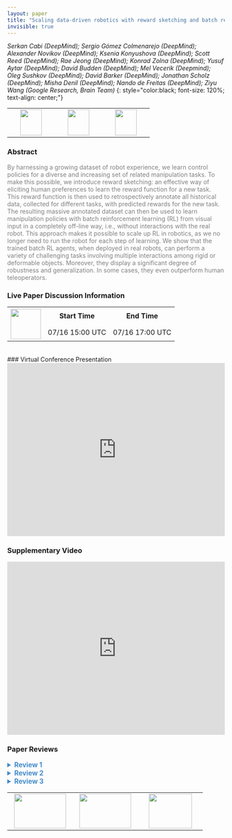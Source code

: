 ```yaml
---
layout: paper
title: "Scaling data-driven robotics with reward sketching and batch reinforcement learning"
invisible: true
---
```

*Serkan Cabi (DeepMind); Sergio Gómez Colmenarejo (DeepMind); Alexander Novikov (DeepMind); Ksenia Konyushova (DeepMind); Scott Reed (DeepMind); Rae Jeong (DeepMind); Konrad Zolna (DeepMind); Yusuf Aytar (DeepMind); David Budden (DeepMind); Mel Vecerik (Deepmind); Oleg Sushkov (DeepMind); David Barker (DeepMind); Jonathan Scholz (DeepMind); Misha Denil (DeepMind); Nando de Freitas (DeepMind); Ziyu Wang (Google Research, Brain Team)*
{: style="color:black; font-size: 120%; text-align: center;"}

<table width="40%"> <tr>
<td style="width: 20%; text-align: center;"><a href="http://www.roboticsproceedings.org/rss16/p076.pdf"><img src="{{ site.baseurl }}/images/paper_link.png"
width = "50"  height = "60"/> </a> </td>

<td style="width: 20%; text-align: center;"><a href="https://sites.google.com/corp/view/data-driven-robotics/"><img src="{{ site.baseurl }}/images/website_link.png"
width = "50"  height = "60"/> </a> </td>

<td style="width: 20%; text-align: center;"><a href="https://github.com/deepmind/deepmind-research/tree/master/sketchy"><img src="{{ site.baseurl }}/images/software_link.png"
width = "50"  height = "60"/> </a> </td>

</tr></table>

### Abstract
<html><p style="color:gray; font-size: 100%; text-align: justified;">
By harnessing a growing dataset of robot experience, we learn control policies for a diverse and increasing set of related manipulation tasks. To make this possible, we introduce reward sketching: an effective way of eliciting human preferences to learn the reward function for a new task. This reward function is then used to retrospectively annotate all historical data, collected for different tasks, with predicted rewards for the new task. The resulting massive annotated dataset can then be used to learn manipulation policies with batch reinforcement learning (RL) from visual input in a completely off-line way, i.e., without interactions with the real robot. This approach makes it possible to scale up RL in robotics, as we no longer need to run the robot for each step of learning. We show that the trained batch RL agents, when deployed in real robots, can perform a variety of challenging tasks involving multiple interactions among rigid or deformable objects. Moreover, they display a significant degree of robustness and generalization. In some cases, they even outperform human teleoperators.
</p></html>

### Live Paper Discussion Information
<html>
<table width="50%">
<tr> <th rowspan="2"><a href="https://pheedloop.com/rss2020/virtual/#session_dfriMv"><img src="{{ site.baseurl }}/images/pheedloop_link.png" width = "70"  height = "70"/> </a> </th> <th> Start Time </th> <th> End Time </th> </tr>
<tr> <td> 07/16 15:00 UTC </td><td> 07/16 17:00 UTC </td></tr>
</table> <br> </html>
### Virtual Conference Presentation
<iframe width="100%" height="400" src="https://www.youtube.com/embed/HCcoi9EofoA" frameborder="0" allow="accelerometer; autoplay; encrypted-media; gyroscope; picture-in-picture" allowfullscreen></iframe>

### Supplementary Video
<iframe width="100%" height="400" src="https://www.youtube.com/embed/3FfDRXrlWVs " frameborder="0" allow="accelerometer; autoplay; encrypted-media; gyroscope; picture-in-picture" allowfullscreen></iframe>

### Paper Reviews
<details><summary style="font-size:110%; color:#438BCA; cursor: pointer;"><b> Review 1</b></summary>
<p style="color:gray; font-size: 100%; text-align: justified; white-space: pre-line">

The dataset collected here has no description of data quality. 
The authors claim that there is a large number of mixed quality examples, however the details are a bit vague. It would help to understand, how much of data is teleoperated, how much is random, how much is interactive (within interaction, what fraction of time interaction happens). 

The authors also claim that multiple task labels can be provided to the same daat examples. both qualitative examples and quantitative assessment of performance of policies on off-task relabelled data would useful to understand the benefits. Also policy learning with only relabeled data should be compared to on-task data and both. 

Reward sketching and ranking based reward regression is indeed an insightful idea from this paper, at least novel in this context if not broadly.
In the loss computation the reward model, currently there appear to be too many parameters -- 6! perhaps ranking loss should be pairwise ordering rather than a scalar difference?

During the iterative data collection and retraining -- it is unclear what and how often the human annotators needs to intervene. "to fix a reward delusion...." -- what is the setup, and a supervision or all the outlier cases seems rather inefficient and ad hoc!

Experiments:
The tasks of choice are simpler than other similar scaled robotics datasets MIME and Roboturk. How would RL compare on these tasks?

Training Detail: 
"We train multiple RL agent..." how many? how many roll-outs. 
The experimental evaluation suggests thats Non-distributional RL is a key component along with adding off-task data to the training set. 
Details of the non-distributional rl algorithmic setup (either with explicit deatils of the models and insights, or with code) will make this paper much more impactful. 

Other similar papers in the area of RL, such SAC have claimed similar successes -- "real robot rl in matter of hours". A quantitative comparison or atleast a discussion on the topic would help the reader place this work in the broadere context. 


Big picture concerns: 
The execution and evaulation step is -on-task+on-robot.
how is the dataset useful if the evaluation setup (the robot setup) is not available? How does only the dataset, if at all, help the community to work on Batch RL, unless the bigger framework is released for use by independent researchers in their setups. 


Citations:
Datasets:
Multiple Interactions Made Easy (MIME) CoRL 2019, (real) -- Many tasks
Roboturk, CoRL 2018 (simulated) and IROS 2019 (real) -- Stacking, cloth, search in cluttered bin -- See table in IROS paper for other datatsets
RoboNet, CoRL 2019 (real) -- Pushing

Batch RL:
Off-policy policy gradient with state distribution correction.(Liu et al. 1904.08473) 
Empirical Study of Off policy Pollicy eval. (Voloshin,1911.06854)
IRIS (Mandlekar, 1911.05321)


Quality: Well done paper, with intruguing and interesting results. However the takeaway for the reader is uncertain, other than the fact that batch rl can be made to work! However the data itself is not useful per se, it would be the system architechture and implemetation details to reproduce such a system that would be really helpful.

Clarity:Good and well written with well made figures, video, and descriptive language


</p> </details>

<details><summary style="font-size:110%; color:#438BCA; cursor: pointer;"><b> Review 2</b></summary>
<p style="color:gray; font-size: 100%; text-align: justified; white-space: pre-line">
This work proposes a framework that enables continuous data collection through demonstrations, reward sketching and experience evaluation. It tries to tackle an important problem in robot learning: Large amounts of data are not available and very costly to get. Reward sketching is a very neat idea and it can be useful in many different applications. However, I have had a hard time understanding the contributions of the paper. This might be because the related work is given at the very end. Below are my comments to the authors:

- A list of contribution in the Introduction would be really helpful. Reward sketching is definitely one (and a very good one), but it seems the batch RL method used in this paper is from existing literature. In that sense, the paper might be overselling itself, and it could be better to focus on the advantages of using reward sketching (possibly over other alternatives).
- I appreciate the effort put in the experiments, they are really good. It is very interesting to see that data from other tasks and random trajectories significantly help learn a task.
- How is the NES system innovative? As someone who is not familiar with the research on database systems, I don't see how the used NES is different from existing databases that allow SQL queries. Moreover, the description of NES in Section II is a little distractive for the readers as it has only loose connections with the real purpose of the paper, so I would suggest completely removing Section 2B.
- Reward sketching may not always be possible, because humans are not always good at assigning reward values. The authors have already discussed this, which I appreciate. It would be also good to discuss alternative ways of how to achieve reward sketching. For example, would it be possible to do something similar to preference-based learning where the reward values are obtained through comparisons between the states at different time steps?
- Is "annotating data from prior tasks for a new task" (Section 2C) always possible? When the two tasks are very different, one may be completely unrelated to the other, and the humans may not be able to sketch rewards.
- In the Experiments, it was not clear to me whether the human sketches reward for all the trajectories from random_watcher. If not, how are the data that will be sketched selected?

Below are my minor comments:
- The second paragraph of Section 2 uses enumeration from A to G, whereas Fig. 5 uses 1-7 for the corresponding list. It would be better to use the same format.
- In Section 2A, should "optionally" be replaced with "occasionally"? Otherwise it may mean that human has the option to always provide unsuccessful examples.
- Typo in Section 2A: interprete --> interpret
- Ref 18: It seems there is a syntax error in the list of authors. The first two authors are combined and misordered.
</p> </details>

<details><summary style="font-size:110%; color:#438BCA; cursor: pointer;"><b> Review 3</b></summary>
<p style="color:gray; font-size: 100%; text-align: justified; white-space: pre-line">
This paper does not have many truly original ideas, but has very good quality, clarity, and significance. 

The system described is quite sensible and its implementation is clear. I do not have many details comments, except to say that the experiments demonstrating the effectiveness of this system are quite well done and make this a likely significant work as one of the first to demonstrate such impressive results with large scale demonstration collection and Batch RL on real robots.

The main drawback I see in this paper is a poor discussion of the human elements of the systems (teleoperation and reward sketching). It is never discussed how much prior practice or overall expertise the humans involved in the experiments had, and in general no discussion of interface considerations are present -- from a user study perspective, this is quite poor compared to prior works in Learning from Demonstrations literature. Another significant flaw is that the related work section is  a bit too heavy on recent RL and does not give enough credit to related work in Learning from Demonstrations or data collection via teleoperation; in particular it is surprising that RoboTurk (https://cvgl.stanford.edu/projects/roboturk/ccr-web/) is not cited or compared to, and more generally many other approaches to using annotations and demonstrations from humans are not cited (https://ai.stanford.edu/~cdarpino/CLEARN/index.html). 
</p> </details>

<table width="100%"><tr><td style="width: 30%; text-align: center;"><a href="{{ site.baseurl }}/program/papers/75"> <img src="{{ site.baseurl }}/images/previous_icon.png" width = "120"  height = "80"/> </a> </td>

<td style="width: 30%; text-align: center;"><a href="{{ site.baseurl }}/program/papers"> <img src="{{ site.baseurl }}/images/overview_icon.png" width = "120"  height = "80"/> </a> </td> 

<td style="width: 30%; text-align: center;"><a href="{{ site.baseurl }}/program/papers/77"> <img src="{{ site.baseurl }}/images/next_icon.png" width = "100"  height = "80"/> </a> </td> 

</tr></table>

